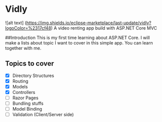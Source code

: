 # Vidly 
![alt text] (https://img.shields.io/eclipse-marketplace/last-update/vidly?logoColor=%2317cf48)
A video renting app build with ASP.NET Core MVC

##Introduction
This is my first time learning about ASP.NET Core. I will make a lists about topic I want to cover in this simple app. You can learn together with me.

## Topics to cover

 - [x] Directory Structures
 - [x] Routing
 - [x] Models
 - [x] Controllers
 - [ ] Razor Pages
 - [ ] Bundling stuffs
 - [ ] Model Binding
 - [ ] Validation (Client/Server side)
